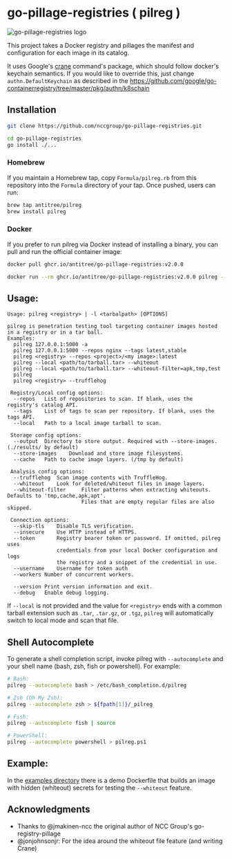 # go-pillage-registries ( pilreg )

![go-pillage-registries logo](images/logo-small.png)

This project takes a Docker registry and pillages the manifest and configuration for each image in its catalog.

It uses Google's [crane](https://github.com/google/go-containerregistry/blob/master/cmd/crane/doc/crane.md) command's package, which should follow docker's keychain semantics.
If you would like to override this, just change `authn.DefaultKeychain` as described in the <https://github.com/google/go-containerregistry/tree/master/pkg/authn/k8schain>

## Installation

```bash
git clone https://github.com/nccgroup/go-pillage-registries.git

cd go-pillage-registries
go install ./...

```

### Homebrew

If you maintain a Homebrew tap, copy `Formula/pilreg.rb` from this
repository into the `Formula` directory of your tap. Once pushed, users can
run:

```bash
brew tap antitree/pilreg
brew install pilreg
```

### Docker

If you prefer to run pilreg via Docker instead of installing a binary, you
can pull and run the official container image:

```bash
docker pull ghcr.io/antitree/go-pillage-registries:v2.0.0

docker run --rm ghcr.io/antitree/go-pillage-registries:v2.0.0 pilreg --help
```

## Usage:

```
Usage: pilreg <registry> | -l <tarbalpath> [OPTIONS]

pilreg is penetration testing tool targeting container images hosted in a registry or in a tar ball.
Examples:
  pilreg 127.0.0.1:5000 -a
  pilreg 127.0.0.1:5000 --repos nginx --tags latest,stable
  pilreg <registry> --repos <project>/<my image>:latest
  pilreg --local <path/to/tarball.tar> --whiteout
  pilreg --local <path/to/tarball.tar> --whiteout-filter=apk,tmp,test
  pilreg 
  pilreg <registry> --trufflehog

 Registry/Local config options:
  --repos	List of repositories to scan. If blank, uses the registry's catalog API.
  --tags	List of tags to scan per repository. If blank, uses the tags API.
  --local	Path to a local image tarball to scan.

 Storage config options:
  --output	Directory to store output. Required with --store-images.(./results/ by default)
  --store-images	Download and store image filesystems.
  --cache	Path to cache image layers. (/tmp by default)

 Analysis config options:
  --trufflehog	Scan image contents with TruffleHog.
  --whiteout	Look for deleted/whiteout files in image layers.
  --whiteout-filter     Filter patterns when extracting whiteouts. Defaults to 'tmp,cache,apk,apt'.
                        Files that are empty regular files are also skipped.

 Connection options:
  --skip-tls	Disable TLS verification.
  --insecure	Use HTTP instead of HTTPS.
  --token       Registry bearer token or password. If omitted, pilreg uses
                credentials from your local Docker configuration and logs
                the registry and a snippet of the credential in use.
  --username	Username for token auth
  --workers	Number of concurrent workers.

  --version	Print version information and exit.
  --debug	Enable debug logging.
```
If `--local` is not provided and the value for `<registry>` ends with a common tarball extension such as `.tar`, `.tar.gz`, or `.tgz`, `pilreg` will automatically switch to local mode and scan that file.

## Shell Autocomplete

To generate a shell completion script, invoke pilreg with `--autocomplete` and your shell name (bash, zsh, fish or powershell). For example:

```bash
# Bash:
pilreg --autocomplete bash > /etc/bash_completion.d/pilreg

# Zsh (Oh My Zsh):
pilreg --autocomplete zsh > ${fpath[1]}/_pilreg

# Fish:
pilreg --autocomplete fish | source

# PowerShell:
pilreg --autocomplete powershell > pilreg.ps1
```

## Example:

In the [examples directory](docs/examples/) there is a demo Dockerfile that builds an image
with hidden (whiteout) secrets for testing the `--whiteout` feature.

## Acknowledgments
* Thanks to @jmakinen-ncc the original author of NCC Group's go-registry-pillage
* @jonjohnsonjr: For the idea around the whiteout file feature (and writing Crane)
